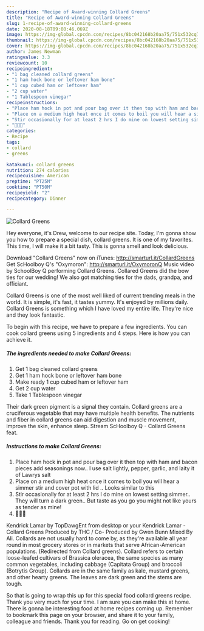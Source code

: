 ```yaml
---
description: "Recipe of Award-winning Collard Greens"
title: "Recipe of Award-winning Collard Greens"
slug: 1-recipe-of-award-winning-collard-greens
date: 2020-08-18T09:08:46.069Z
image: https://img-global.cpcdn.com/recipes/8bc042168b20aa75/751x532cq70/collard-greens-recipe-main-photo.jpg
thumbnail: https://img-global.cpcdn.com/recipes/8bc042168b20aa75/751x532cq70/collard-greens-recipe-main-photo.jpg
cover: https://img-global.cpcdn.com/recipes/8bc042168b20aa75/751x532cq70/collard-greens-recipe-main-photo.jpg
author: James Newman
ratingvalue: 3.3
reviewcount: 10
recipeingredient:
- "1 bag cleaned collard greens"
- "1 ham hock bone or leftover ham bone"
- "1 cup cubed ham or leftover ham"
- "2 cup water"
- "1 Tablespoon vinegar"
recipeinstructions:
- "Place ham hock in pot and pour bag over it then top with ham and bacon pieces add seasonings now.. I use salt lightly, pepper, garlic, and laity it of Lawrys salt"
- "Place on a medium high heat once it comes to boil you will hear a simmer stir and cover pot with lid .. Looks similar to this"
- "Stir occasionally for at least 2 hrs I do mine on lowest setting simmer.. They will turn a dark green.. But taste as you go you might not like yours as tender as mine!"
- "🙂🙃😋"
categories:
- Recipe
tags:
- collard
- greens

katakunci: collard greens 
nutrition: 274 calories
recipecuisine: American
preptime: "PT25M"
cooktime: "PT50M"
recipeyield: "2"
recipecategory: Dinner

---
```



![Collard Greens](https://img-global.cpcdn.com/recipes/8bc042168b20aa75/751x532cq70/collard-greens-recipe-main-photo.jpg)

Hey everyone, it's Drew, welcome to our recipe site. Today, I'm gonna show you how to prepare a special dish, collard greens. It is one of my favorites. This time, I will make it a bit tasty. This is gonna smell and look delicious.

Download &#34;Collard Greens&#34; now on iTunes: http://smarturl.it/CollardGreens Get ScHoolboy Q&#39;s &#34;Oxymoron&#34;: http://smarturl.it/OxymoronQ Music video by SchoolBoy Q performing Collard Greens. Collared Greens did the bow ties for our wedding! We also got matching ties for the dads, grandpa, and officiant.

Collard Greens is one of the most well liked of current trending meals in the world. It is simple, it's fast, it tastes yummy. It's enjoyed by millions daily. Collard Greens is something which I have loved my entire life. They're nice and they look fantastic.


To begin with this recipe, we have to prepare a few ingredients. You can cook collard greens using 5 ingredients and 4 steps. Here is how you can achieve it.

<!--inarticleads1-->

##### The ingredients needed to make Collard Greens:

1. Get 1 bag cleaned collard greens
1. Get 1 ham hock bone or leftover ham bone
1. Make ready 1 cup cubed ham or leftover ham
1. Get 2 cup water
1. Take 1 Tablespoon vinegar


Their dark green pigment is a signal they contain. Collard greens are a cruciferous vegetable that may have multiple health benefits. The nutrients and fiber in collard greens can aid digestion and muscle movement, improve the skin, enhance sleep. Stream ScHoolboy Q - Collard Greens feat. 

<!--inarticleads2-->

##### Instructions to make Collard Greens:

1. Place ham hock in pot and pour bag over it then top with ham and bacon pieces add seasonings now.. I use salt lightly, pepper, garlic, and laity it of Lawrys salt
1. Place on a medium high heat once it comes to boil you will hear a simmer stir and cover pot with lid .. Looks similar to this
1. Stir occasionally for at least 2 hrs I do mine on lowest setting simmer.. They will turn a dark green.. But taste as you go you might not like yours as tender as mine!
1. 🙂🙃😋


Kendrick Lamar by TopDawgEnt from desktop or your Kendrick Lamar - Collard Greens Produced by THC / Co- Produced by Gwen Bunn Mixed By Ali. Collards are not usually hard to come by, as they&#39;re available all year round in most grocery stores or in markets that serve African-American populations. (Redirected from Collard greens). Collard refers to certain loose-leafed cultivars of Brassica oleracea, the same species as many common vegetables, including cabbage (Capitata Group) and broccoli (Botrytis Group). Collards are in the same family as kale, mustard greens, and other hearty greens. The leaves are dark green and the stems are tough. 

So that is going to wrap this up for this special food collard greens recipe. Thank you very much for your time. I am sure you can make this at home. There is gonna be interesting food at home recipes coming up. Remember to bookmark this page on your browser, and share it to your family, colleague and friends. Thank you for reading. Go on get cooking!
